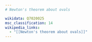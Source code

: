 ```yaml
---
# Newton's theorem about ovals

wikidata: Q7020025
msc_classification: 14
wikipedia_links:
  - "[[Newton's theorem about ovals]]"
---
```

